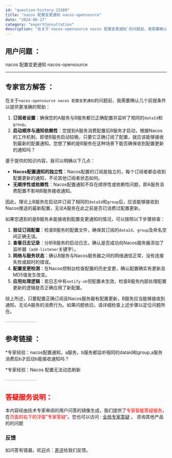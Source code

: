 ```yaml
---
id: "question-history-15389"
title: "nacos 配置变更通知 nacos-opensource"
date: "2024-06-17"
category: "expertConsultation"
description: "在关于`nacos-opensource nacos 配置变更通知`的问题前，我需要确认几个前提条件以提供更准确的帮助：1. **订阅者设置**：确保您的A服务与B服务都已正确配置并监听了相同的`dataId`和`group`。2. **启动顺序与通知依赖性**：您提到A服务消费配置后B服务才启动，"
---
```


## 用户问题 ： 
 nacos 配置变更通知 nacos-opensource 

---------------
## 专家官方解答 ：

在关于`nacos-opensource nacos 配置变更通知`的问题前，我需要确认几个前提条件以提供更准确的帮助：

1. **订阅者设置**：确保您的A服务与B服务都已正确配置并监听了相同的`dataId`和`group`。
2. **启动顺序与通知依赖性**：您提到A服务消费配置后B服务才启动，根据Nacos的工作机制，即使B服务启动较晚，只要它正确订阅了配置，就应该能够接收到最新的配置通知。您想了解的是B服务在这种场景下能否确保收到配置更新的通知吗？

基于提供的知识内容，我可以明确以下几点：

- **Nacos配置通知的独立性**：Nacos配置的订阅是独立的，每个订阅者都会收到配置更新的通知，不论其他订阅者状态如何。
- **无顺序性或依赖性**：Nacos配置通知不存在顺序性或依赖性问题，即A服务消费配置不影响B服务接收通知。

因此，理论上B服务在启动并订阅了相同的`dataId`和`group`后，应该能够接收到Nacos推送的最新配置，无论A服务在此之前是否已消费过配置更新。

如果您遇到的是B服务未能接收到配置变更通知的情况，可以按照以下步骤排查：

1. **验证订阅配置**：检查B服务的配置文件，确保其订阅的`dataId`、`group`及命名空间正确无误。
2. **查看日志记录**：分析B服务的启动日志，确认是否成功向Nacos服务器添加了监听器（`add-listener`关键字）。
3. **网络与服务状态**：确认B服务与Nacos服务器之间的网络通信正常，没有连接失败或超时的错误。
4. **配置变更检测**：在Nacos控制台检查配置的历史变更，确认配置确实有更新且MD5值发生改变。
5. **应用处理逻辑**：若日志中有`notify-ok`但配置未生效，检查B服务内部处理配置更新的逻辑是否正确应用了新配置。

综上所述，只要配置正确订阅且Nacos服务器有配置更新，B服务应当能够接收到通知，无论A服务的消费行为。如果问题依旧，请详细检查上述步骤以定位问题所在。


<font color="#949494">---------------</font> 


## 参考链接 ：

*专家经验：nacos配置通知，a服务，b服务都监听相同的dataid和group,a服务消费后b才启动b能接收通知吗？ 
 
 *专家经验：Nacos 配置无法动态刷新 


 <font color="#949494">---------------</font> 
 


## <font color="#FF0000">答疑服务说明：</font> 

本内容经由技术专家审阅的用户问答的镜像生成，我们提供了<font color="#FF0000">专家智能答疑服务</font>，在<font color="#FF0000">页面的右下的浮窗”专家答疑“</font>。您也可以访问 : [全局专家答疑](https://opensource.alibaba.com/chatBot) 。 咨询其他产品的的问题

### 反馈
如问答有错漏，欢迎点：[差评](https://ai.nacos.io/user/feedbackByEnhancerGradePOJOID?enhancerGradePOJOId=15404)给我们反馈。
